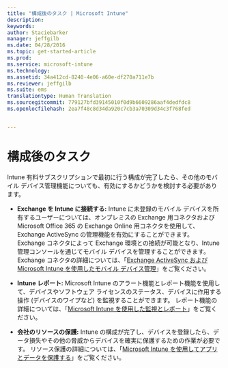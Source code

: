 ```yaml
---
title: "構成後のタスク | Microsoft Intune"
description: 
keywords: 
author: Staciebarker
manager: jeffgilb
ms.date: 04/28/2016
ms.topic: get-started-article
ms.prod: 
ms.service: microsoft-intune
ms.technology: 
ms.assetid: 34a412cd-8240-4e06-a60e-df270a711e7b
ms.reviewer: jeffgilb
ms.suite: ems
translationtype: Human Translation
ms.sourcegitcommit: 779127bfd39145010f0d9b6609286aaf4dedfdc8
ms.openlocfilehash: 2ea7f48c8d34da920c7cb3a70309d34c3f768fed


---
```


# 構成後のタスク
Intune 有料サブスクリプションで最初に行う構成が完了したら、その他のモバイル デバイス管理機能についても、有効にするかどうかを検討する必要があります。

-   **Exchange を Intune に接続する:** Intune に未登録のモバイル デバイスを所有するユーザーについては、オンプレミスの Exchange 用コネクタおよび Microsoft Office 365 の Exchange Online 用コネクタを使用して、Exchange ActiveSync の管理機能を有効にすることができます。 Exchange コネクタによって Exchange 環境との接続が可能となり、Intune 管理コンソールを通じてモバイル デバイスを管理することができます。 Exchange コネクタの詳細については、「[Exchange ActiveSync および Microsoft Intune を使用したモバイル デバイス管理](/intune/deploy-use/mobile-device-management-with-exchange-activesync-and-microsoft-intune)」をご覧ください。

-   **Intune レポート:** Microsoft Intune のアラート機能とレポート機能を使用して、デバイスやソフトウェア ライセンスのステータス、デバイスに作用する操作 (デバイスのワイプなど) を監視することができます。  レポート機能の詳細については、「[Microsoft Intune を使用した監視とレポート](/intune/deploy-use/monitoring-and-reports-with-microsoft-intune)」をご覧ください。

-   **会社のリソースの保護:** Intune の構成が完了し、デバイスを登録したら、データ損失やその他の脅威からデバイスを確実に保護するための作業が必要です。 リソース保護の詳細については、「[Microsoft Intune を使用してアプリとデータを保護する](/Intune/deploy-use/protect-apps-and-data-with-microsoft-intune)」をご覧ください。



<!--HONumber=Jul16_HO3-->


